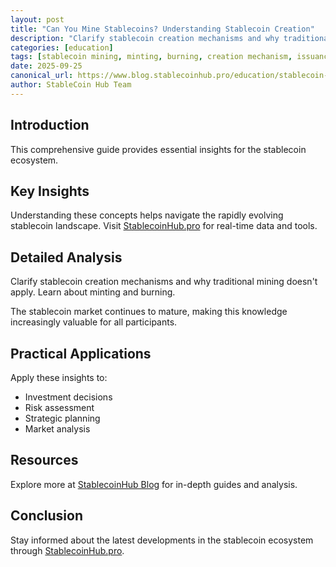 ```yaml
---
layout: post
title: "Can You Mine Stablecoins? Understanding Stablecoin Creation"
description: "Clarify stablecoin creation mechanisms and why traditional mining doesn't apply. Learn about minting and burning."
categories: [education]
tags: [stablecoin mining, minting, burning, creation mechanism, issuance]
date: 2025-09-25
canonical_url: https://www.blog.stablecoinhub.pro/education/stablecoin-mining/
author: StableCoin Hub Team
---
```


## Introduction

This comprehensive guide provides essential insights for the stablecoin ecosystem.

## Key Insights

Understanding these concepts helps navigate the rapidly evolving stablecoin landscape. Visit [StablecoinHub.pro](https://www.stablecoinhub.pro) for real-time data and tools.

## Detailed Analysis

Clarify stablecoin creation mechanisms and why traditional mining doesn't apply. Learn about minting and burning.

The stablecoin market continues to mature, making this knowledge increasingly valuable for all participants.

## Practical Applications

Apply these insights to:
- Investment decisions
- Risk assessment
- Strategic planning
- Market analysis

## Resources

Explore more at [StablecoinHub Blog](https://www.blog.stablecoinhub.pro) for in-depth guides and analysis.

## Conclusion

Stay informed about the latest developments in the stablecoin ecosystem through [StablecoinHub.pro](https://www.stablecoinhub.pro).
